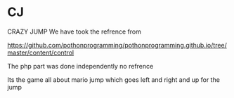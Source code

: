 # CJ
CRAZY JUMP
We have took the refrence from

https://github.com/pothonprogramming/pothonprogramming.github.io/tree/master/content/control

The php part was done independently no refrence

Its the game all about mario jump which goes left and right and up for the jump
